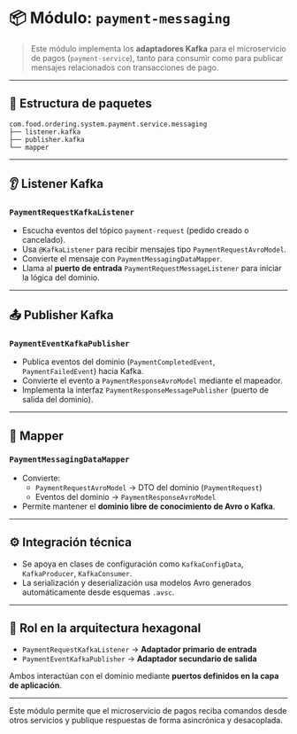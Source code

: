 # 📦 Módulo: `payment-messaging`

> Este módulo implementa los **adaptadores Kafka** para el microservicio de pagos (`payment-service`), tanto para consumir como para publicar mensajes relacionados con transacciones de pago.

---

## 🧩 Estructura de paquetes

```plaintext
com.food.ordering.system.payment.service.messaging
├── listener.kafka
├── publisher.kafka
└── mapper
```

---

## 👂 Listener Kafka

### `PaymentRequestKafkaListener`

- Escucha eventos del tópico `payment-request` (pedido creado o cancelado).
- Usa `@KafkaListener` para recibir mensajes tipo `PaymentRequestAvroModel`.
- Convierte el mensaje con `PaymentMessagingDataMapper`.
- Llama al **puerto de entrada** `PaymentRequestMessageListener` para iniciar la lógica del dominio.

---

## 📤 Publisher Kafka

### `PaymentEventKafkaPublisher`

- Publica eventos del dominio (`PaymentCompletedEvent`, `PaymentFailedEvent`) hacia Kafka.
- Convierte el evento a `PaymentResponseAvroModel` mediante el mapeador.
- Implementa la interfaz `PaymentResponseMessagePublisher` (puerto de salida del dominio).

---

## 🔄 Mapper

### `PaymentMessagingDataMapper`

- Convierte:
    - `PaymentRequestAvroModel` → DTO del dominio (`PaymentRequest`)
    - Eventos del dominio → `PaymentResponseAvroModel`
- Permite mantener el **dominio libre de conocimiento de Avro o Kafka**.

---

## ⚙️ Integración técnica

- Se apoya en clases de configuración como `KafkaConfigData`, `KafkaProducer`, `KafkaConsumer`.
- La serialización y deserialización usa modelos Avro generados automáticamente desde esquemas `.avsc`.

---

## 🧠 Rol en la arquitectura hexagonal

- `PaymentRequestKafkaListener` → **Adaptador primario de entrada**
- `PaymentEventKafkaPublisher` → **Adaptador secundario de salida**

Ambos interactúan con el dominio mediante **puertos definidos en la capa de aplicación**.

---

Este módulo permite que el microservicio de pagos reciba comandos desde otros servicios y publique respuestas de forma asincrónica y desacoplada.
